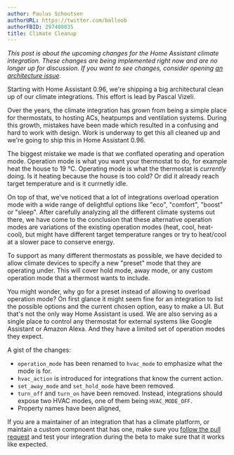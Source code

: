 ```yaml
---
author: Paulus Schoutsen
authorURL: https://twitter.com/balloob
authorFBID: 297400035
title: Climate Cleanup
---
```


_This post is about the upcoming changes for the Home Assistant climate integration. These changes are being implemented right now and are no longer up for discussion. If you want to see changes, consider opening [an architecture issue](https://github.com/home-assistant/architecture/issues)._

Starting with Home Assistant 0.96, we're shipping a big architectural clean up of our climate integrations. This effort is lead by Pascal Vizeli.

Over the years, the climate integration has grown from being a simple place for thermostats, to hosting ACs, heatpumps and ventilation systems. During this growth, mistakes have been made which resulted in a confusing and hard to work with design. Work is underway to get this all cleaned up and we're going to ship this in Home Assistant 0.96.

The biggest mistake we made is that we conflated operating and operation mode. Operation mode is what you want your thermostat to do, for example heat the house to 19 °C. Operating mode is what the thermostat is _currently_ doing. Is it heating because the house is too cold? Or did it already reach target temperature and is it currnetly idle.

On top of that, we've noticed that a lot of integrations overload operation mode with a wide range of delightful options like "eco", "comfort", "boost" or "sleep". After carefully analyzing all the different climate systems out there, we have come to the conclusion that these alternative operation modes are variations of the existing operation modes (heat, cool, heat-cool), but might have different target temperature ranges or try to heat/cool at a slower pace to conserve energy.

To support as many different thermostats as possible, we have decided to allow climate devices to specify a new "preset" mode that they are operating under. This will cover hold mode, away mode, or any custom operation mode that a thermost wants to include.

You might wonder, why go for a preset instead of allowing to overload operation mode? On first glance it might seem fine for an integration to list the possible options and the current chosen option, easy to make a UI. But that's not the only way Home Assistant is used. We are also serving as a single place to control any thermostat for external systems like Google Assistant or Amazon Alexa. And they have a limited set of operation modes they expect.

A gist of the changes:

 - `operation_mode` has been renamed to `hvac_mode` to emphasize what the mode is for.
 - `hvac_action` is introduced for integrations that know the current action.
 - `set_away_mode` and `set_hold_mode` have been removed.
 - `turn_off` and `turn_on` have been removed. Instead, integrations should expose two HVAC modes, one of them being `HVAC_MODE_OFF`.
 - Property names have been aligned,

If you are a maintainer of an integration that has a climate platform, or maintain a custom compnoent that has one, make sure you [follow the pull request](https://github.com/home-assistant/home-assistant/pull/23899) and test your integration during the beta to make sure that it works like expected.

<div id='discourse-comments'></div>

<script markdown="0">
  DiscourseEmbed = { discourseUrl: 'https://community.home-assistant.io/',
                     discourseEmbedUrl: 'https://developers.home-assistant.io/blog/2019/05/22/internet-of-things-and-the-modern-web.html' };
  (function() {
    var d = document.createElement('script'); d.type = 'text/javascript'; d.async = true;
    d.src = DiscourseEmbed.discourseUrl + 'javascripts/embed.js';
    (document.getElementsByTagName('head')[0] || document.getElementsByTagName('body')[0]).appendChild(d);
  })();
</script>
